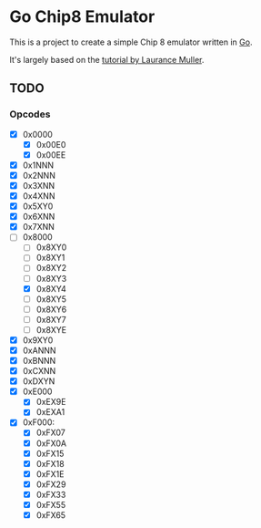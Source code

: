 # Go Chip8 Emulator

This is a project to create a simple Chip 8 emulator written in [Go](https://golang.org/).

It's largely based on the [tutorial by Laurance Muller](http://www.multigesture.net/articles/how-to-write-an-emulator-chip-8-interpreter/).

## TODO

### Opcodes
- [x] 0x0000
    - [x] 0x00E0
    - [x] 0x00EE
- [x] 0x1NNN
- [x] 0x2NNN
- [x] 0x3XNN
- [x] 0x4XNN
- [x] 0x5XY0
- [x] 0x6XNN
- [x] 0x7XNN
- [ ] 0x8000
    - [ ] 0x8XY0
    - [ ] 0x8XY1
    - [ ] 0x8XY2
    - [ ] 0x8XY3
    - [x] 0x8XY4
    - [ ] 0x8XY5
    - [ ] 0x8XY6
    - [ ] 0x8XY7
    - [ ] 0x8XYE
- [x] 0x9XY0
- [x] 0xANNN
- [x] 0xBNNN
- [x] 0xCXNN
- [x] 0xDXYN
- [x] 0xE000
    - [x] 0xEX9E
    - [x] 0xEXA1
- [x] 0xF000:
    - [x] 0xFX07
    - [x] 0xFX0A
    - [x] 0xFX15
    - [x] 0xFX18
    - [x] 0xFX1E
    - [x] 0xFX29
    - [x] 0xFX33
    - [x] 0xFX55
    - [x] 0xFX65
